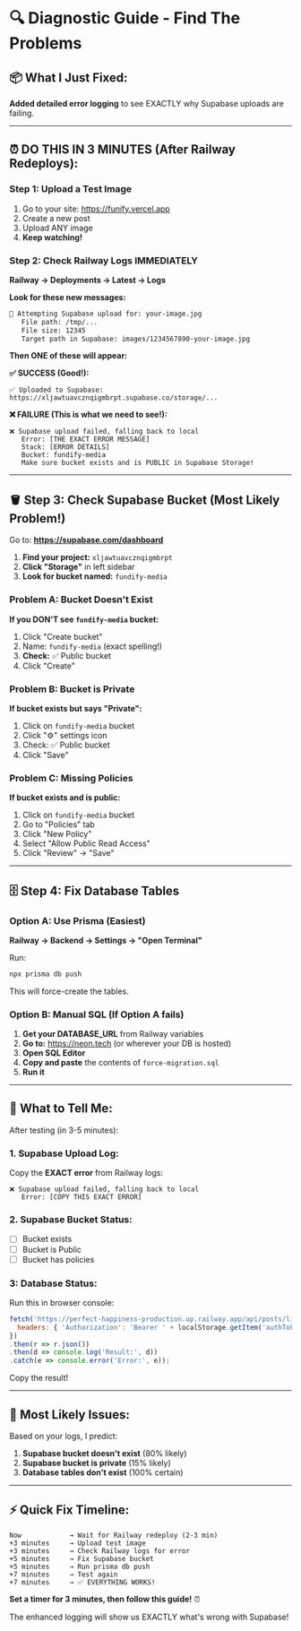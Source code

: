 # 🔍 Diagnostic Guide - Find The Problems

## 📦 What I Just Fixed:

**Added detailed error logging** to see EXACTLY why Supabase uploads are failing.

---

## ⏰ DO THIS IN 3 MINUTES (After Railway Redeploys):

### Step 1: Upload a Test Image

1. Go to your site: https://funify.vercel.app
2. Create a new post
3. Upload ANY image
4. **Keep watching!**

### Step 2: Check Railway Logs IMMEDIATELY

**Railway → Deployments → Latest → Logs**

**Look for these new messages:**

```bash
🔄 Attempting Supabase upload for: your-image.jpg
   File path: /tmp/...
   File size: 12345
   Target path in Supabase: images/1234567890-your-image.jpg
```

**Then ONE of these will appear:**

**✅ SUCCESS (Good!):**
```
✅ Uploaded to Supabase: https://xljawtuavcznqigmbrpt.supabase.co/storage/...
```

**❌ FAILURE (This is what we need to see!):**
```
❌ Supabase upload failed, falling back to local
   Error: [THE EXACT ERROR MESSAGE]
   Stack: [ERROR DETAILS]
   Bucket: fundify-media
   Make sure bucket exists and is PUBLIC in Supabase Storage!
```

---

## 🪣 Step 3: Check Supabase Bucket (Most Likely Problem!)

Go to: **https://supabase.com/dashboard**

1. **Find your project:** `xljawtuavcznqigmbrpt`
2. **Click "Storage"** in left sidebar
3. **Look for bucket named:** `fundify-media`

### Problem A: Bucket Doesn't Exist

**If you DON'T see `fundify-media` bucket:**

1. Click "Create bucket"
2. Name: `fundify-media` (exact spelling!)
3. **Check:** ✅ Public bucket
4. Click "Create"

### Problem B: Bucket is Private

**If bucket exists but says "Private":**

1. Click on `fundify-media` bucket
2. Click "⚙️" settings icon
3. Check: ✅ Public bucket
4. Click "Save"

### Problem C: Missing Policies

**If bucket exists and is public:**

1. Click on `fundify-media` bucket
2. Go to "Policies" tab
3. Click "New Policy"
4. Select "Allow Public Read Access"
5. Click "Review" → "Save"

---

## 🗄️ Step 4: Fix Database Tables

### Option A: Use Prisma (Easiest)

**Railway → Backend → Settings → "Open Terminal"**

Run:
```bash
npx prisma db push
```

This will force-create the tables.

### Option B: Manual SQL (If Option A fails)

1. **Get your DATABASE_URL** from Railway variables
2. **Go to:** https://neon.tech (or wherever your DB is hosted)
3. **Open SQL Editor**
4. **Copy and paste** the contents of `force-migration.sql`
5. **Run it**

---

## 📝 What to Tell Me:

After testing (in 3-5 minutes):

### 1. Supabase Upload Log:
Copy the **EXACT error** from Railway logs:
```
❌ Supabase upload failed, falling back to local
   Error: [COPY THIS EXACT ERROR]
```

### 2. Supabase Bucket Status:
- [ ] Bucket exists
- [ ] Bucket is Public
- [ ] Bucket has policies

### 3: Database Status:
Run this in browser console:
```javascript
fetch('https://perfect-happiness-production.up.railway.app/api/posts/likes', {
  headers: { 'Authorization': 'Bearer ' + localStorage.getItem('authToken') }
})
.then(r => r.json())
.then(d => console.log('Result:', d))
.catch(e => console.error('Error:', e));
```

Copy the result!

---

## 🎯 Most Likely Issues:

Based on your logs, I predict:

1. **Supabase bucket doesn't exist** (80% likely)
2. **Supabase bucket is private** (15% likely)
3. **Database tables don't exist** (100% certain)

---

## ⚡ Quick Fix Timeline:

```
Now            → Wait for Railway redeploy (2-3 min)
+3 minutes     → Upload test image
+3 minutes     → Check Railway logs for error
+5 minutes     → Fix Supabase bucket
+5 minutes     → Run prisma db push
+7 minutes     → Test again
+7 minutes     → ✅ EVERYTHING WORKS!
```

**Set a timer for 3 minutes, then follow this guide!** ⏰

The enhanced logging will show us EXACTLY what's wrong with Supabase!

